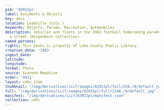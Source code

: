 ```yaml
---
pid: '02922pl'
label: Documents & Objects
key: docs
location: Leadville (Colo.)
keywords: Objects, Parade, Recreation, Automobiles
description: Vehicles and floats in the 1963 football homecoming parade driving down
  a street (Wingenbach Collection)
named_persons: 
rights: This photo is property of Lake County Public Library.
creation_date: '1963'
ingest_date: 
latitude: 
longitude: 
format: Photo
source: Scanned Negative
order: '4911'
layout: cmhc_item
thumbnail: "/img/derivatives/iiif/images/02922pl/full/250,/0/default.jpg"
full: "/img/derivatives/iiif/images/02922pl/full/1140,/0/default.jpg"
manifest: "/img/derivatives/iiif/02922pl/manifest.json"
collection: cmhc
---
```

